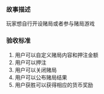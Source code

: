 ### 故事描述

玩家想自行开设赌局或者参与赌局游戏

### 验收标准

1. 用户可以自定义赌局内容和押注金额
2. 用户可以押注
3. 用户可以关闭赌局
4. 用户可以公布赌局结果
5. 用户获胜可以获得相应的货币奖励
